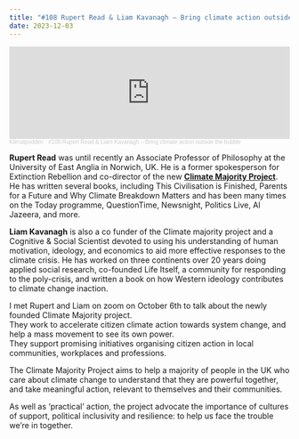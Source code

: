 ```yaml
---
title: "#108 Rupert Read & Liam Kavanagh – Bring climate action outside the bubble"
date: 2023-12-03
---
```

<iframe width="100%" height="166" scrolling="no" frameborder="no" allow="autoplay" src="https://w.soundcloud.com/player/?url=https%3A//api.soundcloud.com/tracks/1680898521&color=%233d7745&auto_play=false&hide_related=false&show_comments=true&show_user=true&show_reposts=false&show_teaser=true"></iframe><div style="font-size: 10px; color: #cccccc;line-break: anywhere;word-break: normal;overflow: hidden;white-space: nowrap;text-overflow: ellipsis; font-family: Interstate,Lucida Grande,Lucida Sans Unicode,Lucida Sans,Garuda,Verdana,Tahoma,sans-serif;font-weight: 100;"><a href="https://soundcloud.com/klimatpodden" title="Klimatpodden" target="_blank" style="color: #cccccc; text-decoration: none;">Klimatpodden</a> · <a href="https://soundcloud.com/klimatpodden/108-rupert-read-liam-kavanagh-bring-climate-action-outside-the-bubble" title="#108 Rupert Read &amp; Liam Kavanagh – Bring climate action outside the bubble" target="_blank" style="color: #cccccc; text-decoration: none;">#108 Rupert Read &amp; Liam Kavanagh – Bring climate action outside the bubble</a></div>

**Rupert Read** was until recently an Associate Professor of Philosophy at the University of East Anglia in Norwich, UK. He is a former spokesperson for Extinction Rebellion and co-director of the new **[Climate Majority Project](https://climatemajorityproject.com/)**. He has written several books, including This Civilisation is Finished, Parents for a Future and Why Climate Breakdown Matters and has been many times on the Today programme, QuestionTime, Newsnight, Politics Live, Al Jazeera, and more.

**Liam Kavanagh** is also a co funder of the Climate majority project and a Cognitive & Social Scientist devoted to using his understanding of human motivation, ideology, and economics to aid more effective responses to the climate crisis. He has worked on three continents over 20 years doing applied social research, co-founded Life Itself, a community for responding to the poly-crisis, and written a book on how Western ideology contributes to climate change inaction.

I met Rupert and Liam on zoom on October 6th to talk about the newly founded Climate Majority project.\
They work to accelerate citizen climate action towards system change, and help a mass movement to see its own power.\
They support promising initiatives organising citizen action in local communities, workplaces and professions.

The Climate Majority Project aims to help a majority of people in the UK who care about climate change to understand that they are powerful together, and take meaningful action, relevant to themselves and their communities.

As well as ‘practical’ action, the project advocate the importance of cultures of support, political inclusivity and resilience: to help us face the trouble we’re in together.